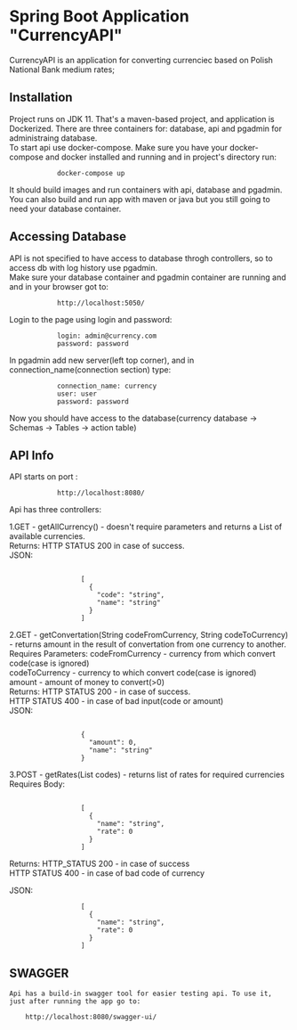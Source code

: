 # Spring Boot Application "CurrencyAPI" 

CurrencyAPI is an application for converting currenciec based on Polish National Bank medium rates;

## Installation 

Project runs on JDK 11. 
That's a maven-based project, and application is Dockerized. There are three containers for: database, api and pgadmin for administraing database.<br/>
To start api use docker-compose. 
Make sure you have your docker-compose and docker installed and running and in project's directory run:
```
            docker-compose up
```
It should build images and run containers with api, database and pgadmin.<br/>
You can also build and run app with maven or java but you still going to need your database container.
    
## Accessing Database

API is not specified to have access to database throgh controllers, so to access db with log history use pgadmin. <br/>
Make sure your database container and pgadmin container are running and and in your browser got to:
```
            http://localhost:5050/
```
Login to the page using login and password:
```
            login: admin@currency.com
            password: password
```
In pgadmin add new server(left top corner), and in connection_name(connection section) type:
```
            connection_name: currency
            user: user
            password: password
```
Now you should have access to the database(currency database -> Schemas -> Tables -> action table)

## API Info

API starts on port :
```
            http://localhost:8080/
```
Api has three controllers:

1.GET - getAllCurrency() - doesn't require parameters and returns a List of available currencies.<br/>
Returns: HTTP STATUS 200 in case of success.<br/>
JSON:
```

                  [
                    {
                      "code": "string",
                      "name": "string"
                    }
                  ]
```

2.GET - getConvertation(String codeFromCurrency, String codeToCurrency) - returns amount in the result of convertation from one currency to another.<br/>
Requires Parameters: codeFromCurrency - currency from which convert code(case is ignored)<br/>
                     codeToCurrency - currency to which convert code(case is ignored)<br/>
                     amount - amount of money to convert(>0)<br/>
Returns: HTTP STATUS 200 - in case of success.<br/>
         HTTP STATUS 400 - in case of bad input(code or amount)<br/>
JSON: 
```

                  {
                    "amount": 0,
                    "name": "string"
                  }
```
3.POST - getRates(List<String> codes) - returns list of rates for required currencies<br/>
 Requires Body: 
```

                  [
                    {
                      "name": "string",
                      "rate": 0
                    }
                  ]
```
 Returns: HTTP_STATUS 200 - in case of success<br/>
          HTTP STATUS 400 - in case of bad code of currency<br/>

JSON: 
```
                  [
                    {
                      "name": "string",
                      "rate": 0
                    }
                  ]
```
## SWAGGER
    Api has a build-in swagger tool for easier testing api. To use it, just after running the app go to:
```
    http://localhost:8080/swagger-ui/
```
    

 
  
                                 
            
    
    
    
